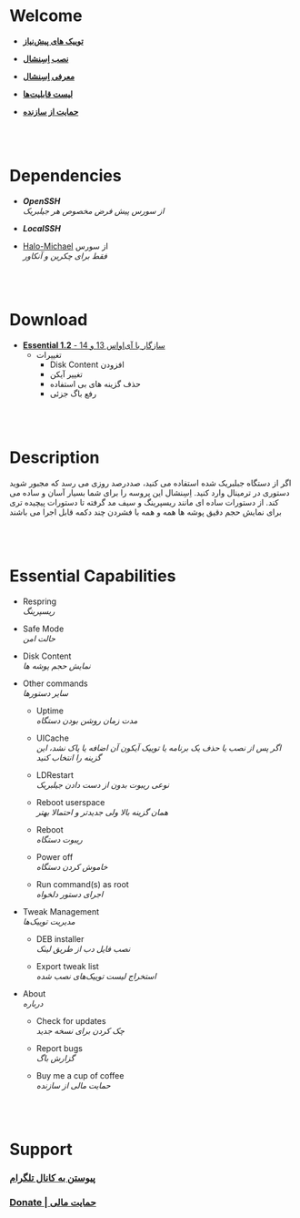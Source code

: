 
# Welcome

* **[توییک های پیش‌نیاز](#dependencies)** 

* **[نصب اِسِنشال](#download)** 

* **[معرفی اِسِنشال](#description)** 

* **[لیست قابلیت‌ها](#essential-capabilities)** 

* **[حمایت از سازنده](#support)** 


<br/>
<br/>


# Dependencies
* _**OpenSSH**_<br/>
*از سورس پیش فرض مخصوص هر جیلبریک*

* _**LocalSSH**_<br/>
* [Halo-Michael](https://halo-michael.github.io/repo/) از سورس  
*فقط برای چکرین و آنکاور* 


<br/>
<br/>


# Download
* [**Essential 1.2** - سازگار با آی‌او‌اس 13 و 14](https://www.icloud.com/shortcuts/d9a440c62fa14e5ea7a7755363c18fe1)  
  * تغییرات 
    * Disk Content افزودن
    * تغییر آیکن
    * حذف گزینه های بی استفاده
    * رفع باگ جزئی


<br/>
<br/>


# Description
اگر از دستگاه جبلبریک شده استفاده می کنید، صددرصد روزی می رسد که مجبور شوید دستوری در ترمینال وارد کنید. اِسِنشال این پروسه را برای شما بسیار آسان و ساده می کند. از دستورات ساده ای مانند ریسپرینگ و سیف مد گرفته تا دستورات پیچیده تری برای نمایش حجم دقیق پوشه ها همه و همه با فشردن چند دکمه قابل اجرا می باشند  


<br/>
<br/>


# Essential Capabilities
* Respring  
*ریسپرینگ* 

* Safe Mode  
*حالت امن*

* Disk Content  
*نمایش حجم پوشه ها* 

* Other commands  
*سایر دستورها*  

   * Uptime  
   *مدت زمان روشن بودن دستگاه*  
   
   * UICache  
   *اگر پس از نصب یا حذف یک برنامه یا توییک آیکون آن اضافه یا پاک نشد، این گزینه را انتخاب کنید*  
   
   * LDRestart  
   *نوعی ریبوت بدون از دست دادن جیلبریک*  
   
   * Reboot userspace  
   *همان گزینه بالا ولی جدیدتر و احتمالا بهتر*  
      
   * Reboot  
   *ریبوت دستگاه*  
   
   * Power off  
   *خاموش کردن دستگاه*  
      
   * Run command(s) as root  
   *اجرای دستور دلخواه*  

* Tweak Management  
*مدیریت توییک‌ها*  
   
   * DEB installer  
   *نصب فایل دب از طریق لینک*  
   
   * Export tweak list  
   *استخراج لیست توییک‌های نصب شده*  

* About  
*درباره*  

   * Check for updates  
   *چک کردن برای نسخه جدید*  

   * Report bugs  
   *گزارش باگ*  
   
   * Buy me a cup of coffee  
   *حمایت مالی از سازنده*   


<br/>
<br/>


# Support
### [پیوستن به کانال تلگرام](https://t.me/Planbreak)  
### [Donate | حمایت مالی](https://me.pay.ir/silverethical)  



